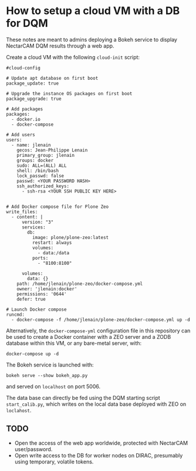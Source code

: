 # How to setup a cloud VM with a DB for DQM

These notes are meant to admins deploying a Bokeh service to display NectarCAM DQM results through a web app.

Create a cloud VM with the following `cloud-init` script:
```shell
#cloud-config

# Update apt database on first boot
package_update: true

# Upgrade the instance OS packages on first boot
package_upgrade: true

# Add packages
packages:
  - docker.io
  - docker-compose

# Add users
users:
  - name: jlenain
    gecos: Jean-Philippe Lenain
    primary_group: jlenain
    groups: docker
    sudo: ALL=(ALL) ALL
    shell: /bin/bash
    lock_passwd: false
    passwd: <YOUR PASSWORD HASH>
    ssh_authorized_keys:
      - ssh-rsa <YOUR SSH PUBLIC KEY HERE>


# Add Docker compose file for Plone Zeo
write_files:
  - content: |
      version: "3"
      services:
        db:
          image: plone/plone-zeo:latest
          restart: always
          volumes:
            - data:/data
          ports:
            - "8100:8100"
      
      volumes:
        data: {}
    path: /home/jlenain/plone-zeo/docker-compose.yml
    owner: 'jlenain:docker'
    permissions: '0644'
    defer: true

# Launch Docker compose
runcmd:
  - docker-compose -f /home/jlenain/plone-zeo/docker-compose.yml up -d
```

Alternatively, the `docker-compose-yml` configuration file in this repository can be used to create a Docker container with a ZEO server and a ZODB database within this VM, or any bare-metal server, with:
```shell
docker-compose up -d
```

The Bokeh service is launched with:
```shell
bokeh serve --show bokeh_app.py
```
and served on `localhost` on port 5006.

The data base can directly be fed using the DQM starting script `start_calib.py`, which writes on the local data base deployed with ZEO on `loclahost`.

##  TODO

* Open the access of the web app worldwide, protected with NectarCAM user/password.
* Open write access to the DB for worker nodes on DIRAC, presumably using temporary, volatile tokens.
